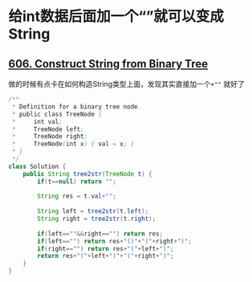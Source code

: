 # 给int数据后面加一个“”就可以变成String

## [606. Construct String from Binary Tree](https://leetcode.com/problems/construct-string-from-binary-tree/description/)

做的时候有点卡在如何构造String类型上面，发现其实直接加一个`+""` 就好了

```java
/**
 * Definition for a binary tree node.
 * public class TreeNode {
 *     int val;
 *     TreeNode left;
 *     TreeNode right;
 *     TreeNode(int x) { val = x; }
 * }
 */
class Solution {
    public String tree2str(TreeNode t) {
        if(t==null) return "";
        
        String res = t.val+"";
        
        String left = tree2str(t.left);
        String right = tree2str(t.right);
        
        if(left==""&&right=="") return res;
        if(left=="") return res+"()"+"("+right+")";
        if(right=="") return res+"("+left+")";
        return res+"("+left+")"+"("+right+")";
    }
}
```

